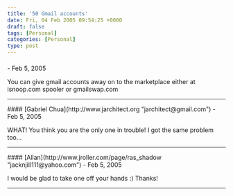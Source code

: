 ```yaml
---
title: '50 Gmail accounts'
date: Fri, 04 Feb 2005 09:54:25 +0000
draft: false
tags: [Personal]
categories: [Personal]
type: post
---
```



#### 
[]( "") - <time datetime="2005-02-04 10:11:43">Feb 5, 2005</time>

You can give gmail accounts away on to the marketplace either at isnoop.com spooler or gmailswap.com
<hr />
#### 
[Gabriel Chua](http://www.jarchitect.org "jarchitect@gmail.com") - <time datetime="2005-02-04 10:29:17">Feb 5, 2005</time>

WHAT! You think you are the only one in trouble! I got the same problem too...
<hr />
#### 
[Allan](http://www.jroller.com/page/ras_shadow "jacknjill111@yahoo.com") - <time datetime="2005-02-04 10:36:56">Feb 5, 2005</time>

I would be glad to take one off your hands :) Thanks!
<hr />
